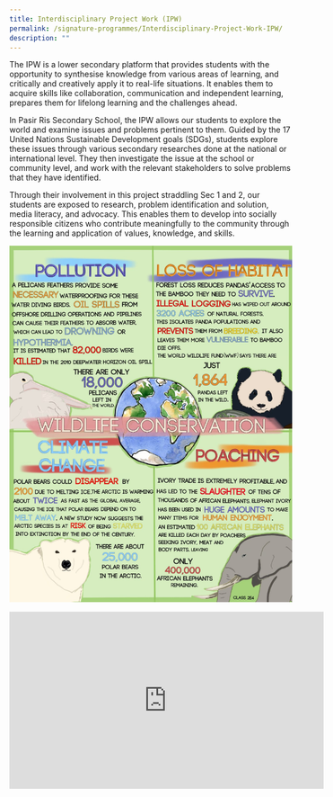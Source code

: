 ```yaml
---
title: Interdisciplinary Project Work (IPW)
permalink: /signature-programmes/Interdisciplinary-Project-Work-IPW/
description: ""
---
```

The IPW is a lower secondary platform that provides students with the opportunity to synthesise knowledge from various areas of learning, and critically and creatively apply it to real-life situations. It enables them to acquire skills like collaboration, communication and independent learning, prepares them for lifelong learning and the challenges ahead. 

In Pasir Ris Secondary School, the IPW allows our students to explore the world and examine issues and problems pertinent to them. Guided by the 17 United Nations Sustainable Development goals (SDGs), students explore these issues through various secondary researches done at the national or international level. They then investigate the issue at the school or community level, and work with the relevant stakeholders to solve problems that they have identified.   

Through their involvement in this project straddling Sec 1 and 2, our students are exposed to research, problem identification and solution, media literacy, and advocacy. This enables them to develop into socially responsible citizens who contribute meaningfully to the community through the learning and application of values, knowledge, and skills.

![](/images/wildlife%20conversation.jpeg)

<iframe width="560" height="315" src="https://www.youtube.com/embed/H7eikMJyY5E" title="YouTube video player" frameborder="0" allow="accelerometer; autoplay; clipboard-write; encrypted-media; gyroscope; picture-in-picture" allowfullscreen=""></iframe>